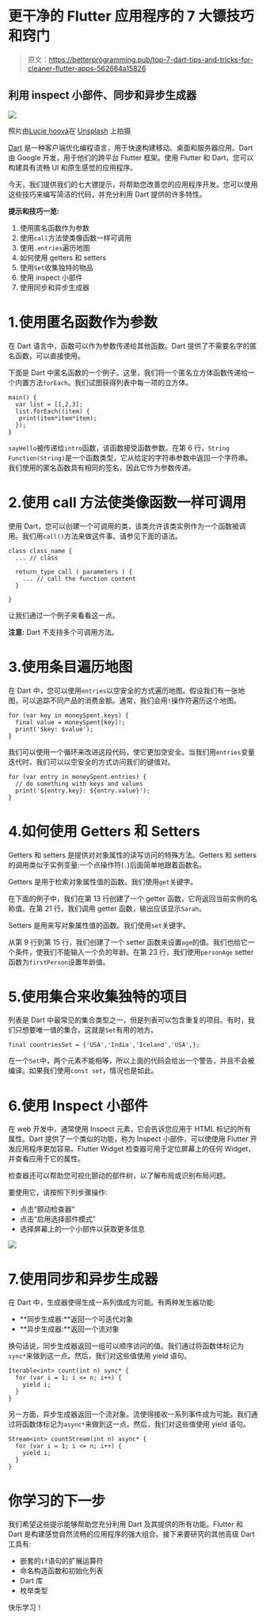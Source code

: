 # 更干净的 Flutter 应用程序的 7 大镖技巧和窍门

> 原文：<https://betterprogramming.pub/top-7-dart-tips-and-tricks-for-cleaner-flutter-apps-562664a15826>

## 利用 inspect 小部件、同步和异步生成器

![](img/086f453451d01e5b97dd9e9904b488af.png)

照片由[Lucie hoová](https://unsplash.com/@marjorylucabaxter?utm_source=unsplash&utm_medium=referral&utm_content=creditCopyText)在 [Unsplash](https://unsplash.com/s/photos/dart?utm_source=unsplash&utm_medium=referral&utm_content=creditCopyText) 上拍摄

[Dart](https://www.educative.io/blog/dart-2-language-features) 是一种客户端优化编程语言，用于快速构建移动、桌面和服务器应用。Dart 由 Google 开发，用于他们的跨平台 Flutter 框架。使用 Flutter 和 Dart，您可以构建具有流畅 UI 和原生感觉的应用程序。

今天，我们提供我们的七大镖提示，将帮助您改善您的应用程序开发。您可以使用这些技巧来编写简洁的代码，并充分利用 Dart 提供的许多特性。

**提示和技巧一览:**

1.  使用匿名函数作为参数
2.  使用`call`方法使类像函数一样可调用
3.  使用`.entries`遍历地图
4.  如何使用 getters 和 setters
5.  使用`Set`收集独特的物品
6.  使用 inspect 小部件
7.  使用同步和异步生成器

# 1.使用匿名函数作为参数

在 Dart 语言中，函数可以作为参数传递给其他函数。Dart 提供了不需要名字的匿名函数，可以直接使用。

下面是 Dart 中匿名函数的一个例子。这里，我们将一个匿名立方体函数传递给一个内置方法`forEach`。我们试图获得列表中每一项的立方体。

```
main() {
  var list = [1,2,3];
  list.forEach((item) {
   print(item*item*item);
  });
}
```

`sayHello`被传递给`intro`函数，该函数接受函数参数。在第 6 行，`String Function(String)`是一个函数类型，它从给定的字符串参数中返回一个字符串。我们使用的匿名函数具有相同的签名，因此它作为参数传递。

# 2.使用 call 方法使类像函数一样可调用

使用 Dart，您可以创建一个可调用的类，该类允许该类实例作为一个函数被调用。我们用`call()`方法来做这件事。请参见下面的语法。

```
class class_name {
  ... // class 

  return_type call ( parameters ) {
    ... // call the function content
  }

}
```

让我们通过一个例子来看看这一点。

**注意:** Dart 不支持多个可调用方法。

# 3.使用条目遍历地图

在 Dart 中，您可以使用`entries`以空安全的方式遍历地图。假设我们有一张地图，可以追踪不同产品的消费金额。通常，我们会用`!`操作符遍历这个地图。

```
for (var key in moneySpent.keys) {
  final value = moneySpent[key]!;
  print('$key: $value');
}
```

我们可以使用一个循环来改进这段代码，使它更加空安全。当我们用`entries`变量迭代时，我们可以以空安全的方式访问我们的键值对。

```
for (var entry in moneySpent.entries) {
  // do something with keys and values
  print('${entry.key}: ${entry.value}');
}
```

# 4.如何使用 Getters 和 Setters

Getters 和 setters 是提供对对象属性的读写访问的特殊方法。Getters 和 setters 的调用类似于实例变量:一个点操作符(`.`)后面简单地跟着函数名。

Getters 是用于检索对象属性值的函数。我们使用`get`关键字。

在下面的例子中，我们在第 13 行创建了一个 getter 函数，它将返回当前实例的名称值。在第 21 行，我们调用 getter 函数，输出应该显示`Sarah`。

Setters 是用来写对象属性值的函数。我们使用`set`关键字。

从第 9 行到第 15 行，我们创建了一个 setter 函数来设置`age`的值。我们也给它一个条件，使我们不能输入一个负的年龄。在第 23 行，我们使用`personAge` setter 函数为`firstPerson`设置年龄值。

# 5.使用集合来收集独特的项目

列表是 Dart 中最常见的集合类型之一，但是列表可以包含重复的项目。有时，我们只想要唯一值的集合。这就是`Set`有用的地方。

```
final countriesSet = {'USA','India','Iceland','USA',};
```

在一个`Set`中，两个元素不能相等，所以上面的代码会给出一个警告，并且不会被编译。如果我们使用`const set`，情况也是如此。

# 6.使用 Inspect 小部件

在 web 开发中，通常使用 Inspect 元素，它会告诉您应用于 HTML 标记的所有属性。Dart 提供了一个类似的功能，称为 Inspect 小部件，可以使使用 Flutter 开发应用程序更加容易。Flutter Widget 检查器可用于定位屏幕上的任何 Widget，并查看应用于它的属性。

检查器还可以帮助您可视化颤动的部件树，以了解布局或识别布局问题。

要使用它，请按照下列步骤操作:

*   点击“颤动检查器”
*   点击“启用选择部件模式”
*   选择屏幕上的一个小部件以获取更多信息

![](img/fe97fd9c741cf492d750540a623e7830.png)

# 7.使用同步和异步生成器

在 Dart 中，生成器使得生成一系列值成为可能。有两种发生器功能:

*   **同步生成器:**返回一个可迭代对象
*   **异步生成器:**返回一个流对象

换句话说，同步生成器返回一组可以顺序访问的值。我们通过将函数体标记为`sync*`来做到这一点。然后，我们对这些值使用 yield 语句。

```
Iterable<int> count(int n) sync* {
  for (var i = 1; i <= n; i++) {
    yield i;
  }
}
```

另一方面，异步生成器返回一个流对象。流使得接收一系列事件成为可能。我们通过将函数体标记为`async*`来做到这一点。然后，我们对这些值使用 yield 语句。

```
Stream<int> countStream(int n) async* {
  for (var i = 1; i <= n; i++) {
    yield i;
  }
}
```

# 你学习的下一步

我们希望这些提示能够帮助您充分利用 Dart 及其提供的所有功能。Flutter 和 Dart 是构建感觉自然流畅的应用程序的强大组合。接下来要研究的其他高级 Dart 工具有:

*   嵌套的`if`语句的扩展运算符
*   命名构造函数和初始化列表
*   Dart 库
*   枚举类型

快乐学习！